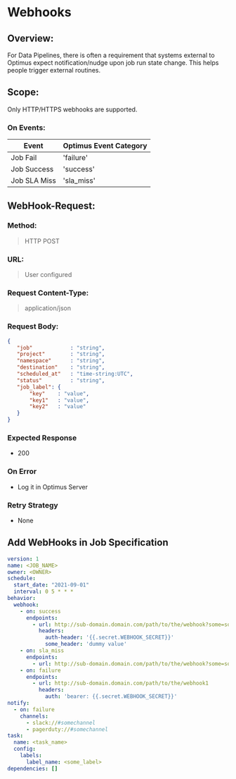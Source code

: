# Webhooks

## Overview:
For Data Pipelines, there is often a requirement that systems external to Optimus expect notification/nudge upon job run state change. This helps people trigger external routines.

## Scope:
Only HTTP/HTTPS webhooks are supported.
### On Events:
| Event           | Optimus Event Category |
| --------------- | ---------------------- | 
| Job Fail        | 'failure'                | 
| Job Success     | 'success'                | 
| Job SLA Miss    | 'sla_miss'               | 


## WebHook-Request:
### Method:
> HTTP POST
### URL:
> User configured
### Request Content-Type:
> application/json
### Request Body:
```json
{
   "job"            : "string",
   "project"        : "string",
   "namespace"      : "string",
   "destination"    : "string",
   "scheduled_at"   : "time-string:UTC",
   "status"         : "string",
   "job_label": {
       "key"    : "value",
       "key1"   : "value",
       "key2"   : "value"
   }
}

```

### Expected Response
- 200

### On Error
- Log it in Optimus Server

### Retry Strategy
- None

## Add WebHooks in Job Specification
```yaml
version: 1
name: <JOB_NAME>
owner: <OWNER>
schedule:
  start_date: "2021-09-01"
  interval: 0 5 * * *
behavior:
  webhook:
    - on: success
      endpoints:
        - url: http://sub-domain.domain.com/path/to/the/webhook?some=somethingStatic
          headers:
            auth-header: '{{.secret.WEBHOOK_SECRET}}'
            some_header: 'dummy value'
    - on: sla_miss
      endpoints:
        - url: http://sub-domain.domain.com/path/to/the/webhook?some=somethingStatic
    - on: failure
      endpoints:
        - url: http://sub-domain.domain.com/path/to/the/webhook1
          headers:
            auth: 'bearer: {{.secret.WEBHOOK_SECRET}}'
notify:
  - on: failure
    channels:
      - slack://#somechannel
      - pagerduty://#somechannel
task:
  name: <task_name>
  config:
    labels:
      label_name: <some_label>
dependencies: []
